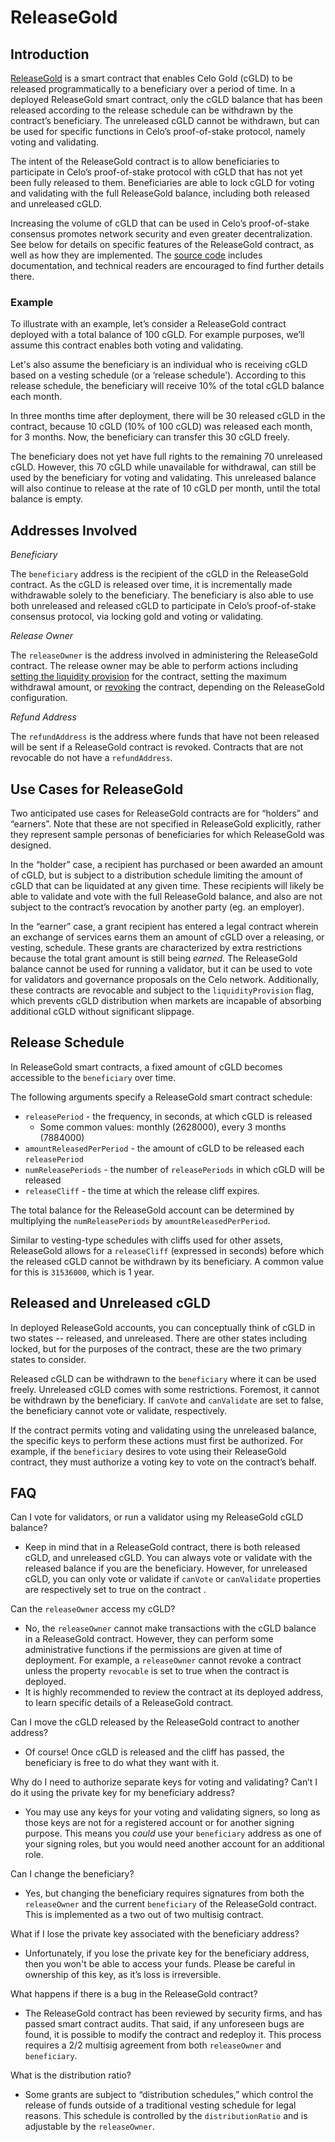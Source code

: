 # ReleaseGold

## Introduction

[ReleaseGold](https://github.com/celo-org/celo-monorepo/blob/master/packages/protocol/contracts/governance/ReleaseGold.sol) is a smart contract that enables Celo Gold \(cGLD\) to be released programmatically to a beneficiary over a period of time. In a deployed ReleaseGold smart contract, only the cGLD balance that has been released according to the release schedule can be withdrawn by the contract’s beneficiary. The unreleased cGLD cannot be withdrawn, but can be used for specific functions in Celo’s proof-of-stake protocol, namely voting and validating.

The intent of the ReleaseGold contract is to allow beneficiaries to participate in Celo’s proof-of-stake protocol with cGLD that has not yet been fully released to them. Beneficiaries are able to lock cGLD for voting and validating with the full ReleaseGold balance, including both released and unreleased cGLD.

Increasing the volume of cGLD that can be used in Celo’s proof-of-stake consensus promotes network security and even greater decentralization. See below for details on specific features of the ReleaseGold contract, as well as how they are implemented. The [source code](https://github.com/celo-org/celo-monorepo/blob/master/packages/protocol/contracts/governance/ReleaseGold.sol) includes documentation, and technical readers are encouraged to find further details there.

### Example

To illustrate with an example, let’s consider a ReleaseGold contract deployed with a total balance of 100 cGLD. For example purposes, we’ll assume this contract enables both voting and validating.

Let's also assume the beneficiary is an individual who is receiving cGLD based on a vesting schedule \(or a ‘release schedule’\). According to this release schedule, the beneficiary will receive 10% of the total cGLD balance each month.

In three months time after deployment, there will be 30 released cGLD in the contract, because 10 cGLD \(10% of 100 cGLD\) was released each month, for 3 months. Now, the beneficiary can transfer this 30 cGLD freely.

The beneficiary does not yet have full rights to the remaining 70 unreleased cGLD. However, this 70 cGLD while unavailable for withdrawal, can still be used by the beneficiary for voting and validating. This unreleased balance will also continue to release at the rate of 10 cGLD per month, until the total balance is empty.

## Addresses Involved

_Beneficiary_

The `beneficiary` address is the recipient of the cGLD in the ReleaseGold contract. As the cGLD is released over time, it is incrementally made withdrawable solely to the beneficiary. The beneficiary is also able to use both unreleased and released cGLD to participate in Celo’s proof-of-stake consensus protocol, via locking gold and voting or validating.

_Release Owner_

The `releaseOwner` is the address involved in administering the ReleaseGold contract. The release owner may be able to perform actions including [setting the liquidity provision](https://github.com/celo-org/celo-monorepo/blob/master/packages/protocol/contracts/governance/ReleaseGold.sol#L268) for the contract, setting the maximum withdrawal amount, or [revoking](https://github.com/celo-org/celo-monorepo/blob/master/packages/protocol/contracts/governance/ReleaseGold.sol#L362) the contract, depending on the ReleaseGold configuration.

_Refund Address_

The `refundAddress` is the address where funds that have not been released will be sent if a ReleaseGold contract is revoked. Contracts that are not revocable do not have a `refundAddress`.

## Use Cases for ReleaseGold

Two anticipated use cases for ReleaseGold contracts are for “holders” and “earners”. Note that these are not specified in ReleaseGold explicitly, rather they represent sample personas of beneficiaries for which ReleaseGold was designed.

In the “holder” case, a recipient has purchased or been awarded an amount of cGLD, but is subject to a distribution schedule limiting the amount of cGLD that can be liquidated at any given time. These recipients will likely be able to validate and vote with the full ReleaseGold balance, and also are not subject to the contract’s revocation by another party \(eg. an employer\).

In the “earner” case, a grant recipient has entered a legal contract wherein an exchange of services earns them an amount of cGLD over a releasing, or vesting, schedule. These grants are characterized by extra restrictions because the total grant amount is still being _earned_. The ReleaseGold balance cannot be used for running a validator, but it can be used to vote for validators and governance proposals on the Celo network. Additionally, these contracts are revocable and subject to the `liquidityProvision` flag, which prevents cGLD distribution when markets are incapable of absorbing additional cGLD without significant slippage.

## Release Schedule

In ReleaseGold smart contracts, a fixed amount of cGLD becomes accessible to the `beneficiary` over time.

The following arguments specify a ReleaseGold smart contract schedule:

* `releasePeriod` - the frequency, in seconds, at which cGLD is released
  * Some common values: monthly \(2628000\), every 3 months \(7884000\)
* `amountReleasedPerPeriod` - the amount of cGLD to be released each `releasePeriod`
* `numReleasePeriods` - the number of `releasePeriods` in which cGLD will be released
* `releaseCliff` - the time at which the release cliff expires.

The total balance for the ReleaseGold account can be determined by multiplying the `numReleasePeriods` by `amountReleasedPerPeriod`.

Similar to vesting-type schedules with cliffs used for other assets, ReleaseGold allows for a `releaseCliff` \(expressed in seconds\) before which the released cGLD cannot be withdrawn by its beneficiary. A common value for this is `31536000`, which is 1 year.

## Released and Unreleased cGLD

In deployed ReleaseGold accounts, you can conceptually think of cGLD in two states -- released, and unreleased. There are other states including locked, but for the purposes of the contract, these are the two primary states to consider.

Released cGLD can be withdrawn to the `beneficiary` where it can be used freely. Unreleased cGLD comes with some restrictions. Foremost, it cannot be withdrawn by the beneficiary. If `canVote` and `canValidate` are set to false, the beneficiary cannot vote or validate, respectively.

If the contract permits voting and validating using the unreleased balance, the specific keys to perform these actions must first be authorized. For example, if the `beneficiary` desires to vote using their ReleaseGold contract, they must authorize a voting key to vote on the contract’s behalf.

## FAQ

Can I vote for validators, or run a validator using my ReleaseGold cGLD balance?

* Keep in mind that in a ReleaseGold contract, there is both released cGLD, and unreleased cGLD. You can always vote or validate with the released balance if you are the beneficiary. However, for unreleased cGLD, you can only vote or validate if `canVote` or `canValidate` properties are respectively set to true on the contract .

Can the `releaseOwner` access my cGLD?

* No, the `releaseOwner` cannot make transactions with the cGLD balance in a ReleaseGold contract. However, they can perform some administrative functions if the permissions are given at time of deployment. For example, a `releaseOwner` cannot revoke a contract unless the property `revocable` is set to true when the contract is deployed.
* It is highly recommended to review the contract at its deployed address, to learn specific details of a ReleaseGold contract.

Can I move the cGLD released by the ReleaseGold contract to another address?

* Of course! Once cGLD is released and the cliff has passed, the beneficiary is free to do what they want with it.

Why do I need to authorize separate keys for voting and validating? Can’t I do it using the private key for my beneficiary address?

* You may use any keys for your voting and validating signers, so long as those keys are not for a registered account or for another signing purpose. This means you _could_ use your `beneficiary` address as one of your signing roles, but you would need another account for an additional role.

Can I change the beneficiary?

* Yes, but changing the beneficiary requires signatures from both the `releaseOwner` and the current `beneficiary` of the ReleaseGold contract. This is implemented as a two out of two multisig contract.

What if I lose the private key associated with the beneficiary address?

* Unfortunately, if you lose the private key for the beneficiary address, then you won't be able to access your funds. Please be careful in ownership of this key, as it’s loss is irreversible.

What happens if there is a bug in the ReleaseGold contract?

* The ReleaseGold contract has been reviewed by security firms, and has passed smart contract audits. That said, if any unforeseen bugs are found, it is possible to modify the contract and redeploy it. This process requires a 2/2 multisig agreement from both `releaseOwner` and `beneficiary`.

What is the distribution ratio?

* Some grants are subject to “distribution schedules,” which control the release of funds outside of a traditional vesting schedule for legal reasons. This schedule is controlled by the `distributionRatio` and is adjustable by the `releaseOwner`.

